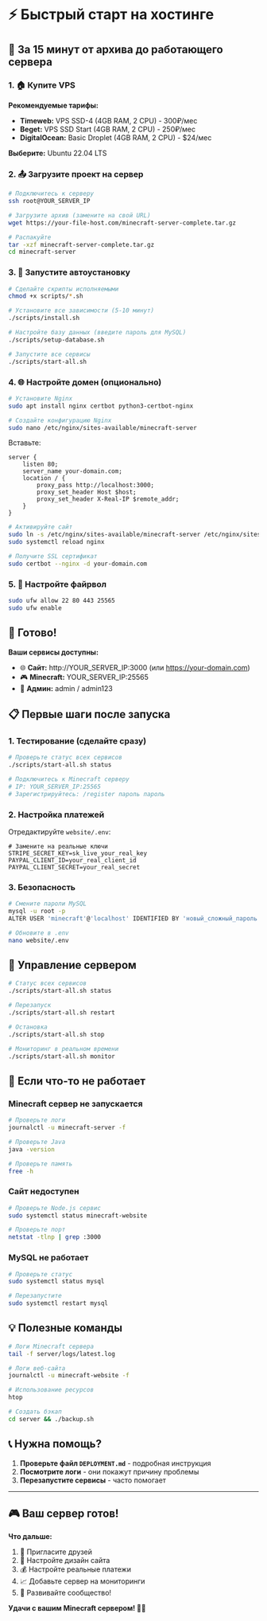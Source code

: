 # ⚡ Быстрый старт на хостинге

## 🎯 За 15 минут от архива до работающего сервера

### 1. 🏠 Купите VPS
**Рекомендуемые тарифы:**
- **Timeweb:** VPS SSD-4 (4GB RAM, 2 CPU) - 300₽/мес
- **Beget:** VPS SSD Start (4GB RAM, 2 CPU) - 250₽/мес  
- **DigitalOcean:** Basic Droplet (4GB RAM, 2 CPU) - $24/мес

**Выберите:** Ubuntu 22.04 LTS

### 2. 📤 Загрузите проект на сервер
```bash
# Подключитесь к серверу
ssh root@YOUR_SERVER_IP

# Загрузите архив (замените на свой URL)
wget https://your-file-host.com/minecraft-server-complete.tar.gz

# Распакуйте
tar -xzf minecraft-server-complete.tar.gz
cd minecraft-server
```

### 3. 🚀 Запустите автоустановку
```bash
# Сделайте скрипты исполняемыми
chmod +x scripts/*.sh

# Установите все зависимости (5-10 минут)
./scripts/install.sh

# Настройте базу данных (введите пароль для MySQL)
./scripts/setup-database.sh

# Запустите все сервисы
./scripts/start-all.sh
```

### 4. 🌐 Настройте домен (опционально)
```bash
# Установите Nginx
sudo apt install nginx certbot python3-certbot-nginx

# Создайте конфигурацию Nginx
sudo nano /etc/nginx/sites-available/minecraft-server
```

Вставьте:
```nginx
server {
    listen 80;
    server_name your-domain.com;
    location / {
        proxy_pass http://localhost:3000;
        proxy_set_header Host $host;
        proxy_set_header X-Real-IP $remote_addr;
    }
}
```

```bash
# Активируйте сайт
sudo ln -s /etc/nginx/sites-available/minecraft-server /etc/nginx/sites-enabled/
sudo systemctl reload nginx

# Получите SSL сертификат
sudo certbot --nginx -d your-domain.com
```

### 5. 🔧 Настройте файрвол
```bash
sudo ufw allow 22 80 443 25565
sudo ufw enable
```

## 🎉 Готово!

**Ваши сервисы доступны:**
- 🌐 **Сайт:** http://YOUR_SERVER_IP:3000 (или https://your-domain.com)
- 🎮 **Minecraft:** YOUR_SERVER_IP:25565
- 👤 **Админ:** admin / admin123

## 📋 Первые шаги после запуска

### 1. Тестирование (сделайте сразу)
```bash
# Проверьте статус всех сервисов
./scripts/start-all.sh status

# Подключитесь к Minecraft серверу
# IP: YOUR_SERVER_IP:25565
# Зарегистрируйтесь: /register пароль пароль
```

### 2. Настройка платежей
Отредактируйте `website/.env`:
```env
# Замените на реальные ключи
STRIPE_SECRET_KEY=sk_live_your_real_key
PAYPAL_CLIENT_ID=your_real_client_id
PAYPAL_CLIENT_SECRET=your_real_secret
```

### 3. Безопасность
```bash
# Смените пароли MySQL
mysql -u root -p
ALTER USER 'minecraft'@'localhost' IDENTIFIED BY 'новый_сложный_пароль';

# Обновите в .env
nano website/.env
```

## 🔧 Управление сервером

```bash
# Статус всех сервисов
./scripts/start-all.sh status

# Перезапуск
./scripts/start-all.sh restart

# Остановка
./scripts/start-all.sh stop

# Мониторинг в реальном времени
./scripts/start-all.sh monitor
```

## 🚨 Если что-то не работает

### Minecraft сервер не запускается
```bash
# Проверьте логи
journalctl -u minecraft-server -f

# Проверьте Java
java -version

# Проверьте память
free -h
```

### Сайт недоступен
```bash
# Проверьте Node.js сервис
sudo systemctl status minecraft-website

# Проверьте порт
netstat -tlnp | grep :3000
```

### MySQL не работает
```bash
# Проверьте статус
sudo systemctl status mysql

# Перезапустите
sudo systemctl restart mysql
```

## 💡 Полезные команды

```bash
# Логи Minecraft сервера
tail -f server/logs/latest.log

# Логи веб-сайта  
journalctl -u minecraft-website -f

# Использование ресурсов
htop

# Создать бэкап
cd server && ./backup.sh
```

## 📞 Нужна помощь?

1. **Проверьте файл `DEPLOYMENT.md`** - подробная инструкция
2. **Посмотрите логи** - они покажут причину проблемы
3. **Перезапустите сервисы** - часто помогает

---

## 🎮 Ваш сервер готов!

**Что дальше:**
1. 👥 Пригласите друзей
2. 🎨 Настройте дизайн сайта
3. 💰 Настройте реальные платежи
4. 📈 Добавьте сервер на мониторинги
5. 🚀 Развивайте сообщество!

**Удачи с вашим Minecraft сервером! 🎯✨**